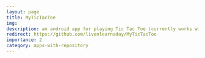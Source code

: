 ```yaml
---
layout: page
title: MyTicTacToe
img:
description: an android app for playing Tic Tac Toe (currently works with 3x3 grid)
redirect: https://github.com/livenlearnaday/MyTicTacToe
importance: 2
category: apps-with-repository
---
```

